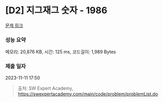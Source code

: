 # [D2] 지그재그 숫자 - 1986 

[문제 링크](https://swexpertacademy.com/main/code/problem/problemDetail.do?contestProbId=AV5PxmBqAe8DFAUq) 

### 성능 요약

메모리: 20,876 KB, 시간: 125 ms, 코드길이: 1,989 Bytes

### 제출 일자

2023-11-11 17:50



> 출처: SW Expert Academy, https://swexpertacademy.com/main/code/problem/problemList.do
